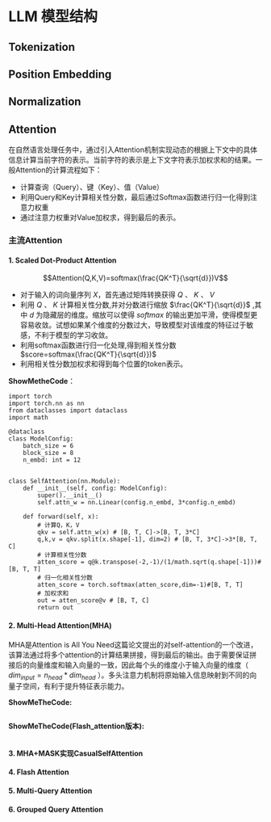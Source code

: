 # LLM 模型结构

## Tokenization


## Position Embedding

## Normalization

## Attention

在自然语言处理任务中，通过引入Attention机制实现动态的根据上下文中的具体信息计算当前字符的表示。当前字符的表示是上下文字符表示加权求和的结果。一般Attention的计算流程如下：
*  计算查询（Query）、键（Key）、值（Value）
*  利用Query和Key计算相关性分数，最后通过Softmax函数进行归一化得到注意力权重
*  通过注意力权重对Value加权求，得到最后的表示。
  
### 主流Attention

#### 1. Scaled Dot-Product Attention

$$Attention(Q,K,V)=softmax(\frac{QK^T}{\sqrt{d}})V$$

* 对于输入的词向量序列 $X$，首先通过矩阵转换获得 $Q$ 、 $K$ 、 $V$ 
* 利用 $Q$ 、 $K$ 计算相关性分数,并对分数进行缩放 $\frac{QK^T}{\sqrt{d}}$ ,其中 $d$ 为隐藏层的维度。缩放可以使得 $softmax$ 的输出更加平滑，使得模型更容易收敛。试想如果某个维度的分数过大，导致模型对该维度的特征过于敏感，不利于模型的学习收敛。
* 利用softmax函数进行归一化处理,得到相关性分数 $score=softmax(\frac{QK^T}{\sqrt{d}})$
* 利用相关性分数加权求和得到每个位置的token表示。

**ShowMetheCode**：
```
import torch
import torch.nn as nn
from dataclasses import dataclass
import math

@dataclass
class ModelConfig:
    batch_size = 6
    block_size = 8
    n_embd: int = 12


class SelfAttention(nn.Module):
    def __init__(self, config: ModelConfig):
        super().__init__()
        self.attn_w = nn.Linear(config.n_embd, 3*config.n_embd)
    
    def forward(self, x):
        # 计算Q，K，V
        qkv = self.attn_w(x) # [B, T, C]->[B, T, 3*C]
        q,k,v = qkv.split(x.shape[-1], dim=2) # [B, T, 3*C]->3*[B, T, C]
        # 计算相关性分数
        atten_score = q@k.transpose(-2,-1)/(1/math.sqrt(q.shape[-1]))#[B, T, T]
        # 归一化相关性分数
        atten_score = torch.softmax(atten_score,dim=-1)#[B, T, T]
        # 加权求和
        out = atten_score@v # [B, T, C]
        return out

```

#### 2. Multi-Head Attention(MHA)
MHA是Attention is All You Need这篇论文提出的对self-attention的一个改进，该算法通过将多个attention的计算结果拼接，得到最后的输出。由于需要保证拼接后的向量维度和输入向量的一致，因此每个头的维度小于输入向量的维度（ $dim_{input}=n_{head}*dim_{head}$ ）。多头注意力机制将原始输入信息映射到不同的向量子空间，有利于提升特征表示能力。

**ShowMeTheCode:**
```

```

**ShowMeTheCode(Flash_attention版本):**
```

```

#### 3. MHA+MASK实现CasualSelfAttention

#### 4. Flash Attention



#### 5. Multi-Query Attention


#### 6. Grouped Query Attention




